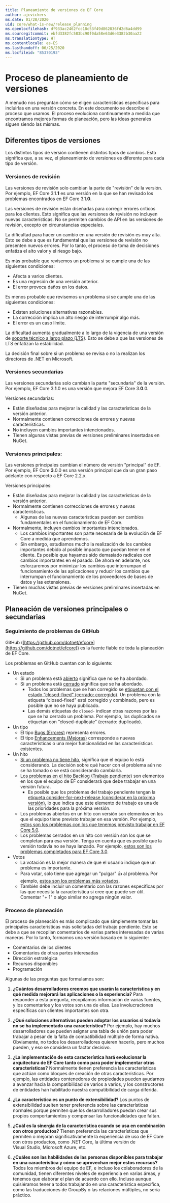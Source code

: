```yaml
---
title: Planeamiento de versiones de EF Core
author: ajcvickers
ms.date: 01/28/2020
uid: core/what-is-new/release_planning
ms.openlocfilehash: df933ac2462fcc18c53f49d862836fd2d6a4dd99
ms.sourcegitcommit: ebfd3382fc583bc90f0da58e63d6e3382b30aa22
ms.translationtype: HT
ms.contentlocale: es-ES
ms.lasthandoff: 06/25/2020
ms.locfileid: "85370193"
---
```

# <a name="release-planning-process"></a>Proceso de planeamiento de versiones

A menudo nos preguntan cómo se eligen características específicas para incluirlas en una versión concreta.
En este documento se describe el proceso que usamos.
El proceso evoluciona continuamente a medida que encontramos mejores formas de planeación, pero las ideas generales siguen siendo las mismas.

## <a name="different-kinds-of-releases"></a>Diferentes tipos de versiones

Los distintos tipos de versión contienen distintos tipos de cambios.
Esto significa que, a su vez, el planeamiento de versiones es diferente para cada tipo de versión.

### <a name="patch-releases"></a>Versiones de revisión

Las versiones de revisión solo cambian la parte de "revisión" de la versión.
Por ejemplo, EF Core 3.1.**1** es una versión en la que se han revisado los problemas encontrados en EF Core 3.1.**0**.

Las versiones de revisión están diseñadas para corregir errores críticos para los clientes.
Esto significa que las versiones de revisión no incluyen nuevas características.
No se permiten cambios de API en las versiones de revisión, excepto en circunstancias especiales.

La dificultad para hacer un cambio en una versión de revisión es muy alta.
Esto se debe a que es fundamental que las versiones de revisión no presenten nuevos errores.
Por lo tanto, el proceso de toma de decisiones enfatiza el alto valor y el riesgo bajo.

Es más probable que revisemos un problema si se cumple una de las siguientes condiciones:
  * Afecta a varios clientes.
  * Es una regresión de una versión anterior.
  * El error provoca daños en los datos.

Es menos probable que revisemos un problema si se cumple una de las siguientes condiciones:
  * Existen soluciones alternativas razonables.
  * La corrección implica un alto riesgo de interrumpir algo más.
  * El error es un caso límite.

La dificultad aumenta gradualmente a lo largo de la vigencia de una versión de [soporte técnico a largo plazo (LTS)](https://dotnet.microsoft.com/platform/support/policy/dotnet-core). Esto se debe a que las versiones de LTS enfatizan la estabilidad.

La decisión final sobre si un problema se revisa o no la realizan los directores de .NET en Microsoft.

### <a name="minor-releases"></a>Versiones secundarias

Las versiones secundarias solo cambian la parte "secundaria" de la versión.
Por ejemplo, EF Core 3.**1**.0 es una versión que mejora EF Core 3.**0**.0.

Versiones secundarias:
* Están diseñadas para mejorar la calidad y las características de la versión anterior.
* Normalmente contienen correcciones de errores y nuevas características.
* No incluyen cambios importantes intencionados.
* Tienen algunas vistas previas de versiones preliminares insertadas en NuGet.

### <a name="major-releases"></a>Versiones principales:

Las versiones principales cambian el número de versión "principal" de EF.
Por ejemplo, EF Core **3**.0.0 es una versión principal que da un gran paso adelante con respecto a EF Core 2.2.x.

Versiones principales:
* Están diseñadas para mejorar la calidad y las características de la versión anterior.
* Normalmente contienen correcciones de errores y nuevas características.
  * Algunas de las nuevas características pueden ser cambios fundamentales en el funcionamiento de EF Core.
* Normalmente, incluyen cambios importantes intencionados.
  * Los cambios importantes son parte necesaria de la evolución de EF Core a medida que aprendemos.
  * Sin embargo, estudiamos mucho la realización de los cambios importantes debido al posible impacto que puedan tener en el cliente. Es posible que hayamos sido demasiado radicales con cambios importantes en el pasado. De ahora en adelante, nos esforzaremos por minimizar los cambios que interrumpan el funcionamiento de las aplicaciones y reducir los cambios que interrumpan el funcionamiento de los proveedores de bases de datos y las extensiones.
* Tienen muchas vistas previas de versiones preliminares insertadas en NuGet.

## <a name="planning-for-majorminor-releases"></a>Planeación de versiones principales o secundarias

### <a name="github-issue-tracking"></a>Seguimiento de problemas de GitHub

GitHub ([https://github.com/dotnet/efcore](https://github.com/dotnet/efcore)) es la fuente fiable de toda la planeación de EF Core.

Los problemas en GitHub cuentan con lo siguiente:

* Un estado
  * Si un problema está [abierto](https://github.com/dotnet/efcore/issues) significa que no se ha abordado.
  * Si un problema está [cerrado](https://github.com/dotnet/efcore/issues?q=is%3Aissue+is%3Aclosed) significa que se ha abordado.
    * Todos los problemas que se han corregido se [etiquetan con el estado “closed-fixed” (cerrado: corregido)](https://github.com/dotnet/efcore/issues?q=is%3Aissue+label%3Aclosed-fixed+is%3Aclosed). Un problema con la etiqueta “closed-fixed” está corregido y combinado, pero es posible que no se haya publicado.
    * Las demás etiquetas de `closed-` indican otras razones por las que se ha cerrado un problema. Por ejemplo, los duplicados se etiquetan con “closed-duplicate” (cerrado: duplicado).
* Un tipo
  * El tipo [Bugs (Errores)](https://github.com/dotnet/efcore/issues?q=is%3Aissue+is%3Aopen+label%3Atype-bug) representa errores.
  * El tipo [Enhancements (Mejoras)](https://github.com/dotnet/efcore/issues?q=is%3Aissue+is%3Aopen+label%3Atype-enhancement) corresponde a nuevas características o una mejor funcionalidad en las características existentes.
* Un hito
  * [Si un problema no tiene hito](https://github.com/dotnet/efcore/issues?q=is%3Aopen+is%3Aissue+no%3Amilestone), significa que el equipo lo está considerando. La decisión sobre qué hacer con el problema aún no se ha tomado o se está considerando cambiarla.
  * [Los problemas en el hito Backlog (Trabajo pendiente)](https://github.com/dotnet/efcore/issues?q=is%3Aopen+is%3Aissue+milestone%3ABacklog) son elementos en los que el equipo de EF considerará que debe trabajar en una versión futura.
    * Es posible que los problemas del trabajo pendiente tengan la [etiqueta consider-for-next-release (considerar en la próxima versión)](https://github.com/dotnet/efcore/issues?q=is%3Aissue+is%3Aopen+label%3Aconsider-for-next-release), lo que indica que este elemento de trabajo es una de las prioridades para la próxima versión.
  * Los problemas abiertos en un hito con versión son elementos en los que el equipo tiene previsto trabajar en esa versión. Por ejemplo, [estos son los problemas con los que tenemos previsto trabajar en EF Core 5.0](https://github.com/dotnet/efcore/issues?q=is%3Aopen+is%3Aissue+milestone%3A5.0.0).
  * Los problemas cerrados en un hito con versión son los que se completan para esa versión. Tenga en cuenta que es posible que la versión todavía no se haya lanzado. Por ejemplo, [estos son los problemas completados para EF Core 3.0](https://github.com/dotnet/efcore/issues?q=is%3Aissue+milestone%3A3.0.0+is%3Aclosed).
* Votos
  * La votación es la mejor manera de que el usuario indique que un problema es importante.
  * Para votar, solo tiene que agregar un "pulgar" 👍 al problema. Por ejemplo, [estos son los problemas más votados](https://github.com/dotnet/efcore/issues?q=is%3Aissue+is%3Aopen+sort%3Areactions-%2B1-desc).
  * También debe incluir un comentario con las razones específicas por las que necesita la característica si cree que puede ser útil. Comentar "+ 1" o algo similar no agrega ningún valor.

### <a name="the-planning-process"></a>Proceso de planeación

El proceso de planeación es más complicado que simplemente tomar las principales características más solicitadas del trabajo pendiente.
Esto se debe a que se recopilan comentarios de varias partes interesadas de varias maneras.
Por lo tanto, formamos una versión basada en lo siguiente:

* Comentarios de los clientes
* Comentarios de otras partes interesadas
* Dirección estratégica
* Recursos disponibles
* Programación

Algunas de las preguntas que formulamos son:

1. **¿Cuántos desarrolladores creemos que usarán la característica y en qué medida mejorará las aplicaciones o la experiencia?** Para responder a esta pregunta, recopilamos información de varias fuentes, y los comentarios y los votos son una de ellas. Las involucraciones específicas con clientes importantes son otra.

2. **¿Qué soluciones alternativas pueden adoptar los usuarios si todavía no se ha implementado una característica?** Por ejemplo, hay muchos desarrolladores que pueden asignar una tabla de unión para poder trabajar a pesar de la falta de compatibilidad múltiple de forma nativa. Obviamente, no todos los desarrolladores quieren hacerlo, pero muchos pueden, y eso se considera un factor decisivo.

3. **¿La implementación de esta característica hará evolucionar la arquitectura de EF Core tanto como para poder implementar otras características?** Normalmente tienen preferencia las características que actúan como bloques de creación de otras características. Por ejemplo, las entidades contenedoras de propiedades pueden ayudarnos a avanzar hacia la compatibilidad de varios a varios, y los constructores de entidades han habilitado nuestra compatibilidad de carga diferida.

4. **¿La característica es un punto de extensibilidad?** Los puntos de extensibilidad suelten tener preferencia sobre las características normales porque permiten que los desarrolladores puedan crear sus propios comportamientos y compensar las funcionalidades que faltan.

5. **¿Cuál es la sinergia de la característica cuando se usa en combinación con otros productos?** Tienen preferencia las características que permiten o mejoran significativamente la experiencia de uso de EF Core con otros productos, como .NET Core, la última versión de Visual Studio, Microsoft Azure, etc.

6. **¿Cuáles son las habilidades de las personas disponibles para trabajar en una característica y cómo se aprovechan mejor estos recursos?** Todos los miembros del equipo de EF, e incluso los colaboradores de la comunidad, tienen diferentes niveles de experiencia en varias áreas, y tenemos que elaborar el plan de acuerdo con ello. Incluso aunque quisiéramos tener a todos trabajando en una característica específica, como las traducciones de GroupBy o las relaciones múltiples, no sería práctico.
